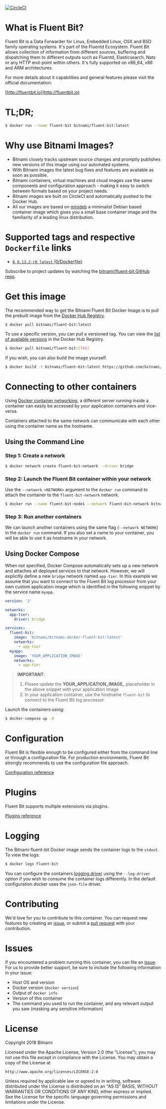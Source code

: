 [![CircleCI](https://circleci.com/gh/bitnami/bitnami-docker-fluent-bit/tree/master.svg?style=shield)](https://circleci.com/gh/bitnami/bitnami-docker-fluent-bit/tree/master)

# What is Fluent Bit?

Fluent Bit is a Data Forwarder for Linux, Embedded Linux, OSX and BSD family operating systems. It's part of the Fluentd Ecosystem. Fluent Bit allows collection of information from different sources, buffering and dispatching them to different outputs such as Fluentd, Elasticsearch, Nats or any HTTP end-point within others. It's fully supported on x86_64, x86 and ARM architectures.

For more details about it capabilities and general features please visit the official documentation:

[http://fluentbit.io](http://fluentbit.io)

# TL;DR;

```bash
$ docker run --name fluent-bit bitnami/fluent-bit:latest
```

# Why use Bitnami Images?

* Bitnami closely tracks upstream source changes and promptly publishes new versions of this image using our automated systems.
* With Bitnami images the latest bug fixes and features are available as soon as possible.
* Bitnami containers, virtual machines and cloud images use the same components and configuration approach - making it easy to switch between formats based on your project needs.
* Bitnami images are built on CircleCI and automatically pushed to the Docker Hub.
* All our images are based on [minideb](https://github.com/bitnami/minideb) a minimalist Debian based container image which gives you a small base container image and the familiarity of a leading linux distribution.

# Supported tags and respective `Dockerfile` links

* [`0`, `0.13.2-r0`, `latest` (0/Dockerfile)](https://github.com/bitnami/bitnami-docker-fluent-bit/blob/0.13.2-r0/0/Dockerfile)

Subscribe to project updates by watching the [bitnami/fluent-bit GitHub repo](https://github.com/bitnami/bitnami-docker-fluent-bit).

# Get this image

The recommended way to get the Bitnami Fluent Bit Docker Image is to pull the prebuilt image from the [Docker Hub Registry](https://hub.docker.com/r/bitnami/fluent-bit).

```bash
$ docker pull bitnami/fluent-bit:latest
```

To use a specific version, you can pull a versioned tag. You can view the [list of available versions](https://hub.docker.com/r/bitnami/fluent-bit/tags/) in the Docker Hub Registry.

```bash
$ docker pull bitnami/fluent-bit:[TAG]
```

If you wish, you can also build the image yourself.

```bash
$ docker build -t bitnami/fluent-bit:latest https://github.com/bitnami/bitnami-docker-fluent-bit.git
```

# Connecting to other containers

Using [Docker container networking](https://docs.docker.com/engine/userguide/networking/), a different server running inside a container can easily be accessed by your application containers and vice-versa.

Containers attached to the same network can communicate with each other using the container name as the hostname.

## Using the Command Line

### Step 1: Create a network

```bash
$ docker network create fluent-bit-network --driver bridge
```

### Step 2: Launch the Fluent Bit container within your network

Use the `--network <NETWORK>` argument to the `docker run` command to attach the container to the `fluent-bit-network` network.

```bash
$ docker run --name fluent-bit-node1 --network fluent-bit-network bitnami/fluent-bit:latest
```

### Step 3: Run another containers

We can launch another containers using the same flag (`--network NETWORK`) in the `docker run` command. If you also set a name to your container, you will be able to use it as hostname in your network.

## Using Docker Compose

When not specified, Docker Compose automatically sets up a new network and attaches all deployed services to that network. However, we will explicitly define a new `bridge` network named `app-tier`. In this example we assume that you want to connect to the Fluent Bit log processor from your own custom application image which is identified in the following snippet by the service name `myapp`.

```yaml
version: '2'

networks:
  app-tier:
    driver: bridge

services:
  fluent-bit:
    image: 'bitnami/bitnami-docker-fluent-bit:latest'
    networks:
      - app-tier
  myapp:
    image: 'YOUR_APPLICATION_IMAGE'
    networks:
      - app-tier
```

> **IMPORTANT**:
>
> 1. Please update the **YOUR_APPLICATION_IMAGE_** placeholder in the above snippet with your application image
> 2. In your application container, use the hostname `fluent-bit` to connect to the Fluent Bit log processor

Launch the containers using:

```bash
$ docker-compose up -d
```

# Configuration

Fluent Bit is flexible enough to be configured either from the command line or through a configuration file. For production environments, Fluent Bit strongly recommends to use the configuration file approach.

[Configuration reference](http://fluentbit.io/documentation/)

# Plugins

Fluent Bit supports multiple extensions via plugins.

[Plugins reference](http://fluentbit.io/documentation/)

# Logging

The Bitnami fluent-bit Docker image sends the container logs to the `stdout`. To view the logs:

```bash
$ docker logs fluent-bit
```

You can configure the containers [logging driver](https://docs.docker.com/engine/admin/logging/overview/) using the `--log-driver` option if you wish to consume the container logs differently. In the default configuration docker uses the `json-file` driver.

# Contributing

We'd love for you to contribute to this container. You can request new features by creating an [issue](https://github.com/bitnami/bitnami-docker-fluent-bit/issues), or submit a [pull request](https://github.com/bitnami/bitnami-docker-fluent-bit/pulls) with your contribution.

# Issues

If you encountered a problem running this container, you can file an [issue](https://github.com/bitnami/bitnami-docker-fluent-bit/issues). For us to provide better support, be sure to include the following information in your issue:

- Host OS and version
- Docker version (`docker version`)
- Output of `docker info`
- Version of this container
- The command you used to run the container, and any relevant output you saw (masking any sensitive information)

# License
Copyright 2018 Bitnami

Licensed under the Apache License, Version 2.0 (the "License");
you may not use this file except in compliance with the License.
You may obtain a copy of the License at

    http://www.apache.org/licenses/LICENSE-2.0

Unless required by applicable law or agreed to in writing, software
distributed under the License is distributed on an "AS IS" BASIS,
WITHOUT WARRANTIES OR CONDITIONS OF ANY KIND, either express or implied.
See the License for the specific language governing permissions and
limitations under the License.
